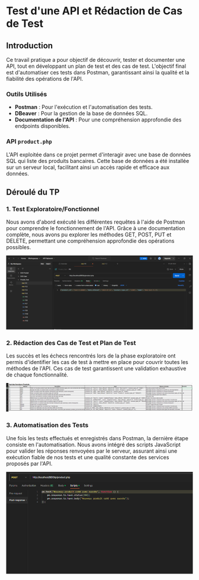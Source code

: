# Test d'une API et Rédaction de Cas de Test

## Introduction

Ce travail pratique a pour objectif de découvrir, tester et documenter une API, tout en développant un plan de test et des cas de test. L'objectif final est d'automatiser ces tests dans Postman, garantissant ainsi la qualité et la fiabilité des opérations de l'API.

### Outils Utilisés
- **Postman** : Pour l'exécution et l'automatisation des tests.
- **DBeaver** : Pour la gestion de la base de données SQL.
- **Documentation de l'API** : Pour une compréhension approfondie des endpoints disponibles.

### API `product.php`
L'API exploitée dans ce projet permet d'interagir avec une base de données SQL qui liste des produits bancaires. Cette base de données a été installée sur un serveur local, facilitant ainsi un accès rapide et efficace aux données.

## Déroulé du TP

### **1. Test Exploratoire/Fonctionnel**
Nous avons d'abord exécuté les différentes requêtes à l'aide de Postman pour comprendre le fonctionnement de l'API. Grâce à une documentation complète, nous avons pu explorer les méthodes GET, POST, PUT et DELETE, permettant une compréhension approfondie des opérations possibles.

![Postman Interface](img/postman.png)

### **2. Rédaction des Cas de Test et Plan de Test**
Les succès et les échecs rencontrés lors de la phase exploratoire ont permis d'identifier les cas de test à mettre en place pour couvrir toutes les méthodes de l'API. Ces cas de test garantissent une validation exhaustive de chaque fonctionnalité.

![Cas de Test](img/casdetest.png)

### **3. Automatisation des Tests**
Une fois les tests effectués et enregistrés dans Postman, la dernière étape consiste en l'automatisation. Nous avons intégré des scripts JavaScript pour valider les réponses renvoyées par le serveur, assurant ainsi une exécution fiable de nos tests et une qualité constante des services proposés par l'API.

![Automatisation des Tests](img/automatisation.png)


